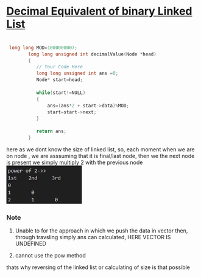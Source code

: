 <h1><a href="https://www.geeksforgeeks.org/problems/decimal-equivalent-of-binary-linked-list/1" target="_blank">Decimal Equivalent of binary Linked List</a></h1>

```cpp

 long long MOD=1000000007;
        long long unsigned int decimalValue(Node *head)
        {
           // Your Code Here
           long long unsigned int ans =0;
           Node* start=head;
           
           while(start!=NULL)
           {
               ans=(ans*2 + start->data)%MOD;
               start=start->next;
           }
           
           return ans;
        }
```
here as we dont know the size of linked list, so, each moment when we are on node , we are asssuming that it is final/last node, then we the next node is present we simply multiply 2 with the previous node
![![alt text](image-1.png)](image.png)


### Note

1. Unable to for the approach in which we push the data in vector then, through travsling simply ans can calculated, HERE VECTOR IS UNDEFINED

2. cannot use the pow method 

thats why reversing of the linked list or calculating of size is that possible
